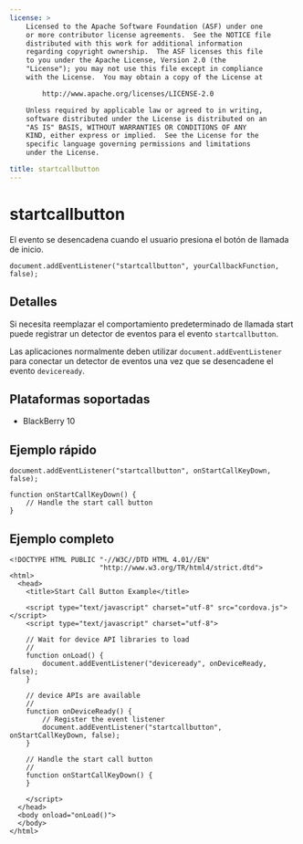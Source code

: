 ```yaml
---
license: >
    Licensed to the Apache Software Foundation (ASF) under one
    or more contributor license agreements.  See the NOTICE file
    distributed with this work for additional information
    regarding copyright ownership.  The ASF licenses this file
    to you under the Apache License, Version 2.0 (the
    "License"); you may not use this file except in compliance
    with the License.  You may obtain a copy of the License at

        http://www.apache.org/licenses/LICENSE-2.0

    Unless required by applicable law or agreed to in writing,
    software distributed under the License is distributed on an
    "AS IS" BASIS, WITHOUT WARRANTIES OR CONDITIONS OF ANY
    KIND, either express or implied.  See the License for the
    specific language governing permissions and limitations
    under the License.

title: startcallbutton
---
```


# startcallbutton

El evento se desencadena cuando el usuario presiona el botón de llamada de inicio.

    document.addEventListener("startcallbutton", yourCallbackFunction, false);
    

## Detalles

Si necesita reemplazar el comportamiento predeterminado de llamada start puede registrar un detector de eventos para el evento `startcallbutton`.

Las aplicaciones normalmente deben utilizar `document.addEventListener` para conectar un detector de eventos una vez que se desencadene el evento `deviceready`.

## Plataformas soportadas

*   BlackBerry 10

## Ejemplo rápido

    document.addEventListener("startcallbutton", onStartCallKeyDown, false);
    
    function onStartCallKeyDown() {
        // Handle the start call button
    }
    

## Ejemplo completo

    <!DOCTYPE HTML PUBLIC "-//W3C//DTD HTML 4.01//EN"
                          "http://www.w3.org/TR/html4/strict.dtd">
    <html>
      <head>
        <title>Start Call Button Example</title>
    
        <script type="text/javascript" charset="utf-8" src="cordova.js"></script>
        <script type="text/javascript" charset="utf-8">
    
        // Wait for device API libraries to load
        //
        function onLoad() {
            document.addEventListener("deviceready", onDeviceReady, false);
        }
    
        // device APIs are available
        //
        function onDeviceReady() {
            // Register the event listener
            document.addEventListener("startcallbutton", onStartCallKeyDown, false);
        }
    
        // Handle the start call button
        //
        function onStartCallKeyDown() {
        }
    
        </script>
      </head>
      <body onload="onLoad()">
      </body>
    </html>